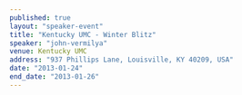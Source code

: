 ```yaml
---
published: true
layout: "speaker-event"
title: "Kentucky UMC - Winter Blitz"
speaker: "john-vermilya"
venue: Kentucky UMC
address: "937 Phillips Lane, Louisville, KY 40209, USA"
date: "2013-01-24"
end_date: "2013-01-26"
---
```


